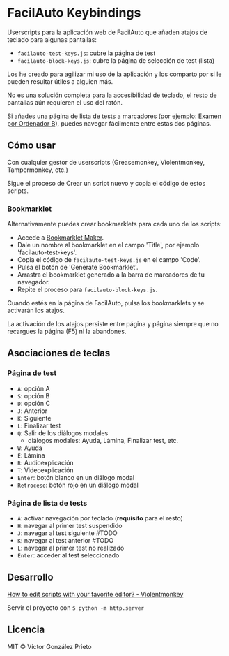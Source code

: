 # FacilAuto Keybindings

Userscripts para la aplicación web de FacilAuto que añaden atajos de teclado para algunas pantallas:

- `facilauto-test-keys.js`: cubre la página de test
- `facilauto-block-keys.js`: cubre la página de selección de test (lista)

Los he creado para agilizar mi uso de la aplicación y los comparto por si le pueden resultar útiles a alguien más.

No es una solución completa para la accesibilidad de teclado, el resto de pantallas aún requieren el uso del ratón.

Si añades una página de lista de tests a marcadores (por ejemplo: [Examen por Ordenador B](https://alumno.examentrafico.com/#/test/block/test/exam/174/0)), puedes navegar fácilmente entre estas dos páginas.

## Cómo usar

Con cualquier gestor de userscripts (Greasemonkey, Violentmonkey, Tampermonkey, etc.)

Sigue el proceso de Crear un script nuevo y copia el código de estos scripts.

### Bookmarklet

Alternativamente puedes crear bookmarklets para cada uno de los scripts:

- Accede a [Bookmarklet Maker](https://caiorss.github.io/bookmarklet-maker/).
- Dale un nombre al bookmarklet en el campo 'Title', por ejemplo 'facilauto-test-keys'.
- Copia el código de `facilauto-test-keys.js` en el campo 'Code'.
- Pulsa el botón de 'Generate Bookmarklet'.
- Arrastra el bookmarklet generado a la barra de marcadores de tu navegador.
- Repite el proceso para `facilauto-block-keys.js`.

Cuando estés en la página de FacilAuto, pulsa los bookmarklets y se activarán los atajos.

La activación de los atajos persiste entre página y página siempre que no recargues la página (F5) ni la abandones.

## Asociaciones de teclas

### Página de test

- `A`: opción A
- `S`: opción B
- `D`: opción C
- `J`: Anterior
- `K`: Siguiente
- `L`: Finalizar test
- `Q`: Salir de los diálogos modales
  - diálogos modales: Ayuda, Lámina, Finalizar test, etc.
- `W`: Ayuda
- `E`: Lámina
- `R`: Audioexplicación
- `T`: Videoexplicación
- `Enter`: botón blanco en un diálogo modal
- `Retroceso`: botón rojo en un diálogo modal

### Página de lista de tests

- `A`: activar navegación por teclado (**requisito** para el resto)
- `H`: navegar al primer test suspendido
- `J`: navegar al test siguiente #TODO
- `K`: navegar al test anterior #TODO
- `L`: navegar al primer test no realizado
- `Enter`: acceder al test seleccionado

## Desarrollo

[How to edit scripts with your favorite editor? - Violentmonkey](https://violentmonkey.github.io/posts/how-to-edit-scripts-with-your-favorite-editor/)

Servir el proyecto con `$ python -m http.server`

## Licencia

MIT © Víctor González Prieto
